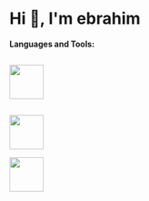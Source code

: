# Hi 👋, I'm ebrahim



**Languages and Tools:**




<p style="display : inline-block">
  <a href="https://skillicons.dev">
    <img width="60px" height="60px" src="https://user-images.githubusercontent.com/25181517/121405384-444d7300-c95d-11eb-959f-913020d3bf90.png" />
  </a>
</p>

<p >
  <a href="https://skillicons.dev">
    <img width="60px" height="60px" src="https://user-images.githubusercontent.com/25181517/121405384-444d7300-c95d-11eb-959f-913020d3bf90.png" />
  </a>
</p>

<p >
  <a href="https://skillicons.dev">
    <img width="60px" height="60px" src="https://user-images.githubusercontent.com/25181517/121405384-444d7300-c95d-11eb-959f-913020d3bf90.png" />
  </a>
</p>



